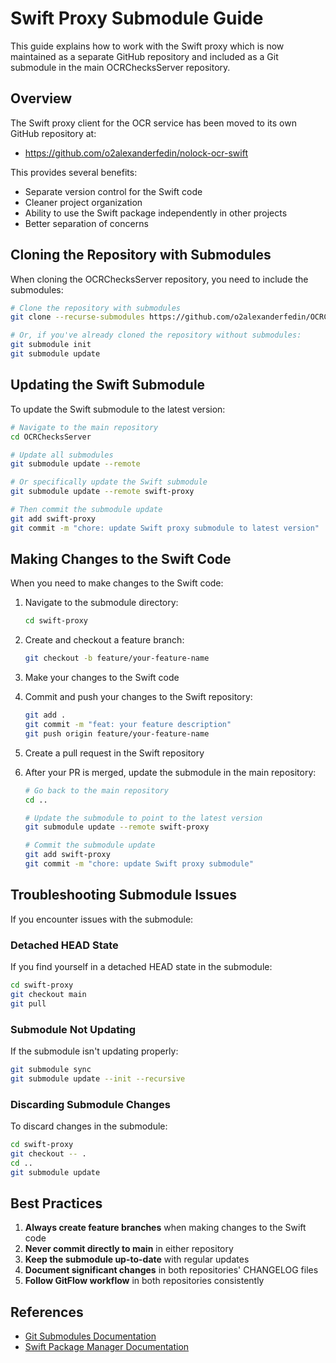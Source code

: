 # Swift Proxy Submodule Guide

This guide explains how to work with the Swift proxy which is now maintained as a separate GitHub repository and included as a Git submodule in the main OCRChecksServer repository.

## Overview

The Swift proxy client for the OCR service has been moved to its own GitHub repository at:
- https://github.com/o2alexanderfedin/nolock-ocr-swift

This provides several benefits:
- Separate version control for the Swift code
- Cleaner project organization
- Ability to use the Swift package independently in other projects
- Better separation of concerns

## Cloning the Repository with Submodules

When cloning the OCRChecksServer repository, you need to include the submodules:

```bash
# Clone the repository with submodules
git clone --recurse-submodules https://github.com/o2alexanderfedin/OCRChecksServer.git

# Or, if you've already cloned the repository without submodules:
git submodule init
git submodule update
```

## Updating the Swift Submodule

To update the Swift submodule to the latest version:

```bash
# Navigate to the main repository
cd OCRChecksServer

# Update all submodules
git submodule update --remote

# Or specifically update the Swift submodule
git submodule update --remote swift-proxy

# Then commit the submodule update
git add swift-proxy
git commit -m "chore: update Swift proxy submodule to latest version"
```

## Making Changes to the Swift Code

When you need to make changes to the Swift code:

1. Navigate to the submodule directory:
   ```bash
   cd swift-proxy
   ```

2. Create and checkout a feature branch:
   ```bash
   git checkout -b feature/your-feature-name
   ```

3. Make your changes to the Swift code

4. Commit and push your changes to the Swift repository:
   ```bash
   git add .
   git commit -m "feat: your feature description"
   git push origin feature/your-feature-name
   ```

5. Create a pull request in the Swift repository

6. After your PR is merged, update the submodule in the main repository:
   ```bash
   # Go back to the main repository
   cd ..
   
   # Update the submodule to point to the latest version
   git submodule update --remote swift-proxy
   
   # Commit the submodule update
   git add swift-proxy
   git commit -m "chore: update Swift proxy submodule"
   ```

## Troubleshooting Submodule Issues

If you encounter issues with the submodule:

### Detached HEAD State

If you find yourself in a detached HEAD state in the submodule:

```bash
cd swift-proxy
git checkout main
git pull
```

### Submodule Not Updating

If the submodule isn't updating properly:

```bash
git submodule sync
git submodule update --init --recursive
```

### Discarding Submodule Changes

To discard changes in the submodule:

```bash
cd swift-proxy
git checkout -- .
cd ..
git submodule update
```

## Best Practices

1. **Always create feature branches** when making changes to the Swift code
2. **Never commit directly to main** in either repository
3. **Keep the submodule up-to-date** with regular updates
4. **Document significant changes** in both repositories' CHANGELOG files
5. **Follow GitFlow workflow** in both repositories consistently

## References

- [Git Submodules Documentation](https://git-scm.com/book/en/v2/Git-Tools-Submodules)
- [Swift Package Manager Documentation](https://www.swift.org/package-manager/)